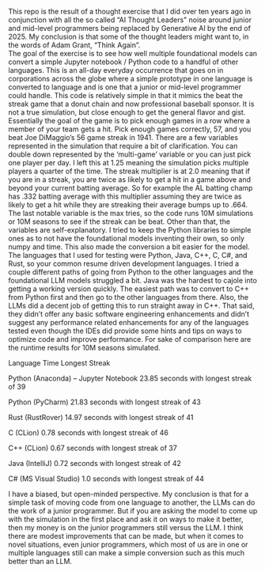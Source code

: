 This repo is the result of a thought exercise that I did over ten years ago in conjunction with all the so called “AI Thought Leaders" noise around junior and mid-level programmers being replaced by Generative AI by the end of 2025.  My conclusion is that some of the thought leaders might want to, in the words of Adam Grant, “Think Again”.  
The goal of the exercise is to see how well multiple foundational models can convert a simple Jupyter notebook / Python code to a handful of other languages. This is an all-day everyday occurrence that goes on in corporations across the globe where a simple prototype in one language is converted to language and is one that a junior or mid-level programmer could handle. 
This code is relatively simple in that it mimics the beat the streak game that a donut chain and now professional baseball sponsor. It is not a true simulation, but close enough to get the general flavor and gist.  Essentially the goal of the game is to pick enough games in a row where a member of your team gets a hit.  Pick enough games correctly, 57, and you beat Joe DiMaggio’s 56 game streak in 1941. 
There are a few variables represented in the simulation that require a bit of clarification. You can double down represented by the ‘multi-game’ variable or you can just pick one player per day. I left this at 1.25 meaning the simulation picks multiple players a quarter of the time.  The streak multiplier is at 2.0 meaning that if you are in a streak, you are twice as likely to get a hit in a game above and beyond your current batting average.  So for example the AL batting champ has .332 batting average with this multiplier assuming they are twice as likely to get a hit while they are streaking their average bumps up to .664.  The last notable variable is the max tries, so the code runs 10M simulations or 10M seasons to see if the streak can be beat. Other than that, the variables are self-explanatory. 
I tried to keep the Python libraries to simple ones as to not have the foundational models inventing their own, so only numpy and time.  This also made the conversion a bit easier for the model. The languages that I used for testing were Python, Java, C++, C, C#, and Rust, so your common resume driven development languages.  I tried a couple different paths of going from Python to the other languages and the foundational LLM models struggled a bit. Java was the hardest to cajole into getting a working version quickly. The easiest path was to convert to C++ from Python first and then go to the other languages from there. Also,  the LLMs did a decent job of getting this to run straight away in C++.  That said, they didn’t offer any basic software engineering enhancements and didn’t suggest any performance related enhancements for any of the languages tested even though the IDEs did provide some hints and tips on ways to optimize code and improve performance. 
For sake of comparison here are the runtime results for 10M seasons simulated. 

Language	Time	Longest Streak

Python (Anaconda) – Jupyter Notebook	23.85 seconds	with longest streak of 39

Python (PyCharm)	21.83 seconds	with longest streak of 43

Rust (RustRover)	14.97 seconds	with longest streak of 41

C (CLion)	0.78 seconds	with longest streak of 46

C++ (CLion)	0.67 seconds	with longest streak of 37

Java (IntelliJ)	0.72 seconds	with longest streak of 42

C#  (MS Visual Studio)	1.0 seconds	with longest streak of 44

I have a biased, but open-minded perspective. My conclusion is that for a simple task of moving code from one language to another, the LLMs can do the work of a junior programmer. But if you are asking the model to come up with the simulation in the first place and ask it on ways to make it better, then my money is on the junior programmers still versus the LLM. I think there are modest improvements that can be made, but when it comes to novel situations, even junior programmers, which most of us are in one or multiple languages still can make a simple conversion such as this much better than an LLM. 
